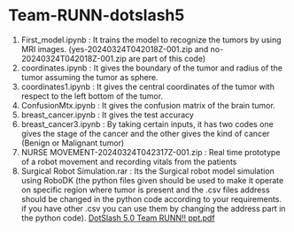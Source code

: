 # Team-RUNN-dotslash5
1. First_model.ipynb : It trains the model to recognize the tumors by using MRI images. (yes-20240324T042018Z-001.zip and no-20240324T042018Z-001.zip are part of this code)
2. coordinates.ipynb : It gives the boundary of the tumor and radius of the tumor assuming the tumor as sphere.
3. coordinates1.ipynb : It gives the central coordinates of the tumor with respect to the left bottom of the tumor.
4. ConfusionMtx.ipynb : It gives the confusion matrix of the brain tumor.
5. breast_cancer.ipynb : It gives the test accuracy
6. breast_cancer3.ipynb : By taking certain inputs, it has two codes one gives the stage of the cancer and the other gives the kind of cancer (Benign or Malignant tumor)
7. NURSE MOVEMENT-20240324T042317Z-001.zip : Real time prototype of a robot movement and recording vitals from the patients
8. Surgical Robot Simulation.rar : Its the Surgical robot model simulation using RoboDK (the python files given should be used to make it operate on specific region where tumor is present and the .csv files address should be changed in the python code according to your requirements. if you have other .csv you can use them by changing the address part in the python code).
[DotSlash 5.0 Team RUNN!! ppt.pdf](https://github.com/TeamRUNN/Team-RUNN-dotslash5/files/14734377/DotSlash.5.0.Team.RUNN.ppt.pdf)
